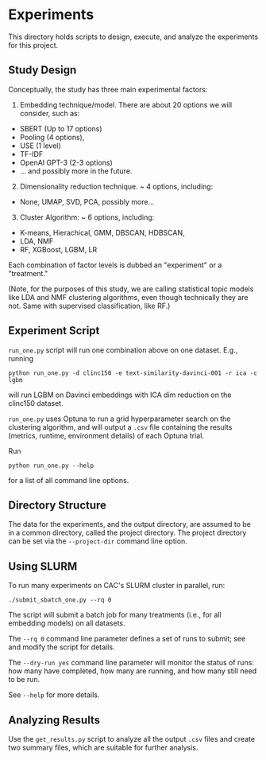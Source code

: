 # Experiments

This directory holds scripts to design, execute, and analyze the experiments for this project.


## Study Design 

Conceptually, the study has three main experimental factors:

1. Embedding technique/model. There are about 20 options we will consider, such as:
  - SBERT (Up to 17 options)
  - Pooling (4 options), 
  - USE (1 level)
  - TF-IDF
  - OpenAI GPT-3 (2-3 options)
  - ... and possibly more in the future.
  
2. Dimensionality reduction technique. ~ 4 options, including:
  - None, UMAP, SVD, PCA, possibly more...
  
3. Cluster Algorithm: ~ 6 options, including:
  - K-means, Hierachical, GMM, DBSCAN, HDBSCAN, 
  - LDA, NMF
  - RF, XGBoost, LGBM, LR
  
Each combination of factor levels is dubbed an "experiment" or a "treatment."
  
(Note, for the purposes of this study, we are calling statistical topic models like LDA and NMF clustering
algorithms, even though technically they are not. Same with supervised classification, like RF.)
 
## Experiment Script

`run_one.py` script will run one combination above on one dataset. E.g., running


```
python run_one.py -d clinc150 -e text-similarity-davinci-001 -r ica -c lgbm
```

will run LGBM on Davinci embeddings with ICA dim reduction on the clinc150 dataset.

`run_one.py` uses Optuna to run a grid hyperparameter search on the clustering algorithm, and will output
a `.csv` file containing the results (metrics, runtime, environment details) of each Optuna trial.

Run 

```
python run_one.py --help
``` 

for a list of all command line options.


## Directory Structure

The data for the experiments, and the output directory, are assumed to be in a common directory, called the project directory. The project directory can be set via the `--project-dir` command line option.

## Using SLURM

To run many experiments on CAC's SLURM cluster in parallel, run:

```
./submit_sbatch_one.py --rq 0
```

The script will submit a batch job for many treatments (i.e., for all embedding models) on all datasets.

The `--rq 0` command line parameter defines a set of runs to submit; see and modify the script for details.

The `--dry-run yes` command line parameter will monitor the status of runs: how many have completed, how many are running, and how many still need to be run.

See `--help` for more details.

## Analyzing Results

Use the `get_results.py` script to analyze all the output `.csv` files and create two summary files, which are suitable for further analysis.

